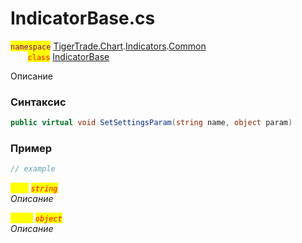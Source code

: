 
# IndicatorBase.cs
<mark style="color:purple;">`namespace`</mark> [TigerTrade.Chart](../../../../../TigerTrade.Chart.md).[Indicators](../../../../../TigerTrade.Chart/Indicators.md).[Common](../../../../../TigerTrade.Chart/Indicators/Common.md)  
&nbsp;&nbsp;&nbsp;&nbsp;&nbsp;&nbsp;&nbsp;<mark style="color:red;">`class`</mark> [IndicatorBase](../../IndicatorBase.cs.md)

Описание

### Синтаксис
```csharp
public virtual void SetSettingsParam(string name, object param)
```
### Пример  
```csharp
// example
```

<mark style="color:yellow;">`name`</mark> <mark style="color:red;">*`string`*</mark>  
 *Описание*  
  
<mark style="color:yellow;">`param`</mark> <mark style="color:red;">*`object`*</mark>  
 *Описание*  
  

                    
                    